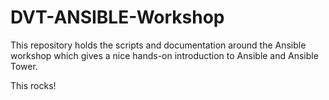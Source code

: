 # DVT-ANSIBLE-Workshop
This repository holds the scripts and documentation around the Ansible workshop which gives a nice hands-on introduction to Ansible and Ansible Tower.

This rocks!
